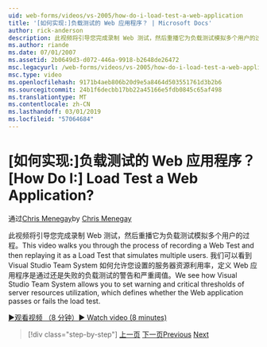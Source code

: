 ```yaml
---
uid: web-forms/videos/vs-2005/how-do-i-load-test-a-web-application
title: '[如何实现:]负载测试的 Web 应用程序？ | Microsoft Docs'
author: rick-anderson
description: 此视频将引导您完成录制 Web 测试，然后重播它为负载测试模拟多个用户的过程。 我们看到了 Visual Studio...
ms.author: riande
ms.date: 07/01/2007
ms.assetid: 2b0649d3-d072-446a-9918-b2648de26472
msc.legacyurl: /web-forms/videos/vs-2005/how-do-i-load-test-a-web-application
msc.type: video
ms.openlocfilehash: 9171b4aeb806b20d9e5a8464d503551761d3b2b6
ms.sourcegitcommit: 24b1f6decbb17bb22a45166e5fdb0845c65af498
ms.translationtype: MT
ms.contentlocale: zh-CN
ms.lasthandoff: 03/01/2019
ms.locfileid: "57064684"
---
```

<a name="how-do-i-load-test-a-web-application"></a><span data-ttu-id="bdae8-105">[如何实现:]负载测试的 Web 应用程序？</span><span class="sxs-lookup"><span data-stu-id="bdae8-105">[How Do I:] Load Test a Web Application?</span></span>
====================
<span data-ttu-id="bdae8-106">通过[Chris Menegay](https://twitter.com/CMenegay)</span><span class="sxs-lookup"><span data-stu-id="bdae8-106">by [Chris Menegay](https://twitter.com/CMenegay)</span></span>

<span data-ttu-id="bdae8-107">此视频将引导您完成录制 Web 测试，然后重播它为负载测试模拟多个用户的过程。</span><span class="sxs-lookup"><span data-stu-id="bdae8-107">This video walks you through the process of recording a Web Test and then replaying it as a Load Test that simulates multiple users.</span></span> <span data-ttu-id="bdae8-108">我们可以看到 Visual Studio Team System 如何允许您设置的服务器资源利用率，定义 Web 应用程序是通过还是失败的负载测试的警告和严重阈值。</span><span class="sxs-lookup"><span data-stu-id="bdae8-108">We see how Visual Studio Team System allows you to set warning and critical thresholds of server resources utilization, which defines whether the Web application passes or fails the load test.</span></span>

[<span data-ttu-id="bdae8-109">&#9654;观看视频 （8 分钟）</span><span class="sxs-lookup"><span data-stu-id="bdae8-109">&#9654; Watch video (8 minutes)</span></span>](https://channel9.msdn.com/Blogs/ASP-NET-Site-Videos/how-do-i-load-test-a-web-application)

> [!div class="step-by-step"]
> <span data-ttu-id="bdae8-110">[上一页](how-do-i-practice-test-driven-development.md)
> [下一页](how-do-i-tune-web-application-performance-with-profiling.md)</span><span class="sxs-lookup"><span data-stu-id="bdae8-110">[Previous](how-do-i-practice-test-driven-development.md)
[Next](how-do-i-tune-web-application-performance-with-profiling.md)</span></span>
